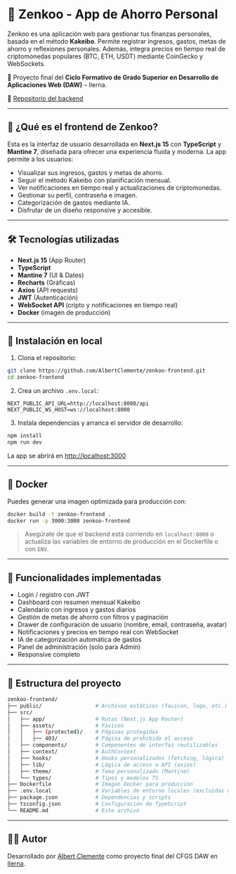# 💸 Zenkoo - App de Ahorro Personal

Zenkoo es una aplicación web para gestionar tus finanzas personales, basada en el método **Kakeibo**. Permite registrar ingresos, gastos, metas de ahorro y reflexiones personales. Además, integra precios en tiempo real de criptomonedas populares (BTC, ETH, USDT) mediante CoinGecko y WebSockets.

🧠 Proyecto final del **Ciclo Formativo de Grado Superior en Desarrollo de Aplicaciones Web (DAW)** – Ilerna.

🔗 [Repositorio del backend](https://github.com/AlbertClemente/zenkoo-backend)

---

## 🧠 ¿Qué es el frontend de Zenkoo?

Esta es la interfaz de usuario desarrollada en **Next.js 15** con **TypeScript** y **Mantine 7**, diseñada para ofrecer una experiencia fluida y moderna. La app permite a los usuarios:

- Visualizar sus ingresos, gastos y metas de ahorro.
- Seguir el método Kakeibo con planificación mensual.
- Ver notificaciones en tiempo real y actualizaciones de criptomonedas.
- Gestionar su perfil, contraseña e imagen.
- Categorización de gastos mediante IA.
- Disfrutar de un diseño responsive y accesible.

---

## 🛠️ Tecnologías utilizadas

- **Next.js 15** (App Router)
- **TypeScript**
- **Mantine 7** (UI & Dates)
- **Recharts** (Gráficas)
- **Axios** (API requests)
- **JWT** (Autenticación)
- **WebSocket API** (cripto y notificaciones en tiempo real)
- **Docker** (imagen de producción)

---

## 🔧 Instalación en local

1. Clona el repositorio:

```bash
git clone https://github.com/AlbertClemente/zenkoo-frontend.git
cd zenkoo-frontend
```

2. Crea un archivo `.env.local`:

```env
NEXT_PUBLIC_API_URL=http://localhost:8000/api
NEXT_PUBLIC_WS_HOST=ws://localhost:8000
```

3. Instala dependencias y arranca el servidor de desarrollo:

```bash
npm install
npm run dev
```

La app se abrirá en [http://localhost:3000](http://localhost:3000)

---

## 🐳 Docker

Puedes generar una imagen optimizada para producción con:

```bash
docker build -t zenkoo-frontend .
docker run -p 3000:3000 zenkoo-frontend
```

> Asegúrate de que el backend está corriendo en `localhost:8000` o actualiza las variables de entorno de producción en el Dockerfile o con `ENV`.

---

## 🧪 Funcionalidades implementadas

- Login / registro con JWT
- Dashboard con resumen mensual Kakeibo
- Calendario con ingresos y gastos diarios
- Gestión de metas de ahorro con filtros y paginación
- Drawer de configuración de usuario (nombre, email, contraseña, avatar)
- Notificaciones y precios en tiempo real con WebSocket
- IA de categorización automática de gastos
- Panel de administración (solo para Admin)
- Responsive completo

---

## 📂 Estructura del proyecto

```bash
zenkoo-frontend/
├── public/                 # Archivos estáticos (favicon, logo, etc.)
├── src/
│   ├── app/                # Rutas (Next.js App Router)
│   ├── assets/             # Favicon
│   │   ├── (protected)/    # Páginas protegidas
│   │   ├── 403/            # Página de prohibido el acceso
│   ├── components/         # Componentes de interfaz reutilizables
│   ├── context/            # AuthContext
│   ├── hooks/              # Hooks personalizados (fetching, lógica)
│   ├── lib/                # Lógica de acceso a API (axios)
│   ├── theme/              # Tema personalizado (Mantine)
│   └── types/              # Tipos y modelos TS
├── Dockerfile              # Imagen Docker para producción
├── .env.local              # Variables de entorno locales (excluidas del repo)
├── package.json            # Dependencias y scripts
├── tsconfig.json           # Configuración de TypeScript
└── README.md               # Este archivo
```

---

## 🧑‍💻 Autor

Desarrollado por [Albert Clemente](https://github.com/AlbertClemente) como proyecto final del CFGS DAW en [Ilerna](https://www.ilerna.es/).
